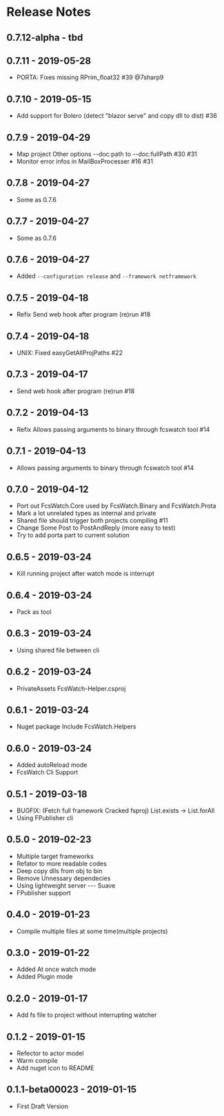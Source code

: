 ﻿# Release Notes

## 0.7.12-alpha - tbd

## 0.7.11 - 2019-05-28
* PORTA: Fixes missing RPrim_float32 #39 @7sharp9

## 0.7.10 - 2019-05-15
* Add support for Bolero (detect "blazor serve" and copy dll to dist) #36

## 0.7.9 - 2019-04-29
* Map project Other options --doc:path to --doc:fullPath #30 #31
* Monitor error infos in MailBoxProcesser #16 #31

## 0.7.8 - 2019-04-27
* Some as 0.7.6

## 0.7.7 - 2019-04-27
* Some as 0.7.6

## 0.7.6 - 2019-04-27
* Added `--configuration release` and `--framework netframework`

## 0.7.5 - 2019-04-18
* Refix Send web hook after program (re)run #18

## 0.7.4 - 2019-04-18
* UNIX: Fixed easyGetAllProjPaths #22

## 0.7.3 - 2019-04-17
* Send web hook after program (re)run #18

## 0.7.2 - 2019-04-13
* Refix Allows passing arguments to binary through fcswatch tool #14

## 0.7.1 - 2019-04-13
* Allows passing arguments to binary through fcswatch tool #14

## 0.7.0 - 2019-04-12
* Port out FcsWatch.Core used by FcsWatch.Binary and FcsWatch.Prota
* Mark a lot unrelated types as internal and private
* Shared file should trigger both projects compiling #11
* Change Some Post to PostAndReply (more easy to test)
* Try to add porta part to current solution

## 0.6.5 - 2019-03-24
* Kill running project after watch mode is interrupt

## 0.6.4 - 2019-03-24
* Pack as tool

## 0.6.3 - 2019-03-24
* Using shared file between cli

## 0.6.2 - 2019-03-24
* PrivateAssets FcsWatch-Helper.csproj

## 0.6.1 - 2019-03-24
* Nuget package Include FcsWatch.Helpers

## 0.6.0 - 2019-03-24
* Added autoReload mode
* FcsWatch Cli Support

## 0.5.1 - 2019-03-18
* BUGFIX: (Fetch full framework Cracked fsproj) List.exists -> List.forAll
* Using FPublisher cli

## 0.5.0 - 2019-02-23
* Multiple target frameworks
* Refator to more readable codes
* Deep copy dlls from obj to bin
* Remove Unnessary dependecies
* Using lightweight server --- Suave
* FPublisher support

## 0.4.0 - 2019-01-23
* Compile multiple files at some time(multiple projects)

## 0.3.0 - 2019-01-22
* Added At once watch mode
* Added Plugin mode

## 0.2.0 - 2019-01-17
* Add fs file to project without interrupting watcher

## 0.1.2 - 2019-01-15
* Refector to actor model
* Warm compile
* Add nuget icon to README

## 0.1.1-beta00023 - 2019-01-15
* First Draft Version
